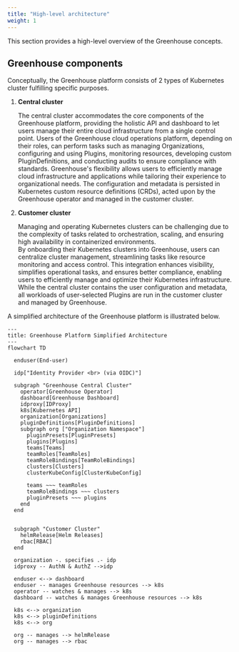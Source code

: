 ```yaml
---
title: "High-level architecture"
weight: 1
---
```


This section provides a high-level overview of the Greenhouse concepts.

## Greenhouse components

Conceptually, the Greenhouse platform consists of 2 types of Kubernetes cluster fulfilling specific purposes.

1) **Central cluster**

    The central cluster accommodates the core components of the Greenhouse platform,
    providing the holistic API and dashboard to let users manage their entire cloud infrastructure from a single control point.
    Users of the Greenhouse cloud operations platform, depending on their roles, can perform tasks such as managing Organizations,
    configuring and using Plugins, monitoring resources, developing custom PluginDefinitions, and conducting audits to ensure compliance with standards.
    Greenhouse's flexibility allows users to efficiently manage cloud infrastructure and applications while tailoring their experience to organizational needs.
    The configuration and metadata is persisted in Kubernetes custom resource definitions (CRDs), acted upon by the Greenhouse operator and managed in the customer cluster.

2) **Customer cluster**

    Managing and operating Kubernetes clusters can be challenging due to the complexity of tasks related to orchestration, scaling, and ensuring high availability in containerized environments.  
    By onboarding their Kubernetes clusters into Greenhouse, users can centralize cluster management, streamlining tasks like resource monitoring and access control.
    This integration enhances visibility, simplifies operational tasks, and ensures better compliance, enabling users to efficiently manage and optimize their Kubernetes infrastructure.
    While the central cluster contains the user configuration and metadata, all workloads of user-selected Plugins are run in the customer cluster and managed by Greenhouse.

A simplified architecture of the Greenhouse platform is illustrated below.

```mermaid
---
title: Greenhouse Platform Simplified Architecture
---
flowchart TD
  
  enduser(End-user)

  idp["Identity Provider <br> (via OIDC)"]

  subgraph "Greenhouse Central Cluster"
    operator[Greenhouse Operator]
    dashboard[Greenhouse Dashboard]
    idproxy[IDProxy]
    k8s[Kubernetes API]
    organization[Organizations]
    pluginDefinitions[PluginDefinitions]
    subgraph org ["Organization Namespace"]
      pluginPresets[PluginPresets]
      plugins[Plugins]
      teams[Teams]
      teamRoles[TeamRoles]
      teamRoleBindings[TeamRoleBindings]
      clusters[Clusters]
      clusterKubeConfig[ClusterKubeConfig]

      teams ~~~ teamRoles
      teamRoleBindings ~~~ clusters
      pluginPresets ~~~ plugins
    end
  end


  subgraph "Customer Cluster"
    helmRelease[Helm Releases]
    rbac[RBAC]
  end

  organization -. specifies .- idp
  idproxy -- AuthN & AuthZ -->idp

  enduser <--> dashboard
  enduser -- manages Greenhouse resources --> k8s
  operator -- watches & manages --> k8s
  dashboard -- watches & manages Greenhouse resources --> k8s

  k8s <--> organization
  k8s <--> pluginDefinitions
  k8s <--> org

  org -- manages --> helmRelease
  org -- manages --> rbac

```
